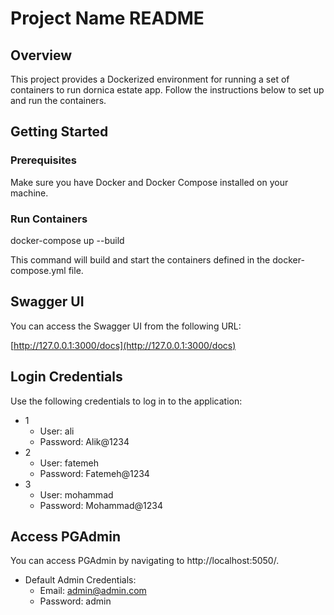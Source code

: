# Project Name README

## Overview

This project provides a Dockerized environment for running a set of containers to run dornica estate app. Follow the instructions below to set up and run the containers.

## Getting Started

### Prerequisites

Make sure you have Docker and Docker Compose installed on your machine.

### Run Containers

docker-compose up --build

This command will build and start the containers defined in the docker-compose.yml file.


## Swagger UI

You can access the Swagger UI from the following URL:

[http://127.0.0.1:3000/docs](http://127.0.0.1:3000/docs)

## Login Credentials

Use the following credentials to log in to the application:
- 1
  - User: ali
  - Password: Alik@1234
- 2
  - User: fatemeh
  - Password: Fatemeh@1234
- 3
  - User: mohammad
  - Password: Mohammad@1234

## Access PGAdmin

You can access PGAdmin by navigating to http://localhost:5050/.

- Default Admin Credentials:
  - Email: admin@admin.com
  - Password: admin
